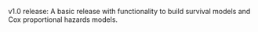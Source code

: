 v1.0 release: A basic release with functionality to build survival models and Cox proportional hazards models.
